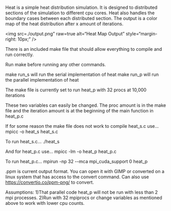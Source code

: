Heat is a simple heat distribution simulation. It is designed to distributed sections of the simulation to different cpu cores.
Heat also handles the boundary cases between each distributed section.
The output is a color map of the heat distribution after x amount of iterations.

<img
src=./output.png”
raw=true
alt=“Heat Map Output”
style=“margin-right: 10px;”
/>

There is an included make file that should allow everything to compile and run correctly.

Run make before running any other commands.

make run_s will run the serial implementation of heat
make run_p will run the parallel implementation of heat

The make file is currently set to run heat_p with 32 procs at 10,000 iterations

These two variables can easily be changed. The proc amount is in the make file and the iteration amount is at the beginning of the main function in heat_p.c

If for some reason the make file does not work to compile heat_s.c use...
mpicc -o heat_s heat_s.c

To run heat_s.c...
./heat_s

And for heat_p.c use...	
mpicc -lm -o heat_p heat_p.c


To run heat_p.c...
mpirun -np 32 --mca mpi_cuda_support 0 heat_p

.ppm is current output format. You can open it with GIMP or 
converted on a linux system that has access to the convert command.
Can also use https://convertio.co/ppm-png/ to convert.

Assumptions:
1)That parallel code heat_p will not be run with less than 2 mpi processes.
2)Run with 32 mpiprocs or change variables as mentioned above to work with lower cpu counts.